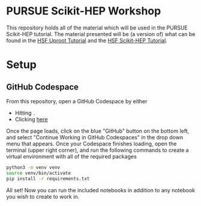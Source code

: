 # PURSUE Scikit-HEP Workshop
This repository holds all of the material which will be used in the PURSUE Scikit-HEP tutorial. The material presented will be (a version of) what can be found in the [HSF Uproot Tutorial](https://masonproffitt.github.io/uproot-tutorial/) and the [HSF Scikit-HEP Tutorial](https://hsf-training.github.io/hsf-training-scikit-hep-webpage/).

# Setup
## GitHub Codespace
From this repository, open a GitHub Codespace by either

* Hitting `.`
* Clicking [here](https://github.dev/roy-cruz/PURSUE-scikithep)

Once the page loads, click on the blue "GitHub" button on the bottom left, and select "Continue Working in GitHub Codespaces" in the drop down menu that appears. Once your Codespace finishes loading, open the terminal (upper right corner), and run the following commands to create a virtual environment with all of the required packages

```bash
python3 -m venv venv
source venv/bin/activate
pip install -r requirements.txt
```

All set! Now you can run the included notebooks in addition to any notebook you wish to create to work in.